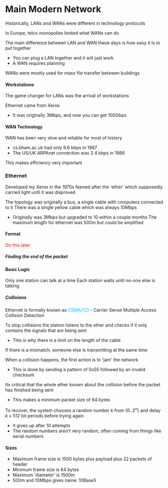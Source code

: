 # Main Modern Network
Historically, LANs and WANs were different in technology protocols

In Europe, telco monopolies limited what WANs can do

The main difference between LAN and WAN these days is how easy it is to put together
- You can plug a LAN together and it will just work
- A WAN requires planning

WANs were mostly used for mass file transfer between buildings

#### Workstations
The game changer for LANs was the arrival of workstations

Ethernet came from Xerox
- It was originally 3Mbps, and now you can get 100Gbps 

#### WAN Technology
WAN has been very slow and reliable for most of history
- cs.bham.ac.uk had only 9.6 kbps in 1987
- The US/UK ARPAnet connection was 2.4 kbps in 1986

This makes efficiency very important

### Ethernet
Developed my Xerox in the 1970s
Named after the 'ether' which supposedly carried light until it was disproved

The topology was originally a bus, a single cable with computers connected to it
There was a single yellow cable which was always 10Mbps
- Originally was 3Mbps but upgraded to 10 within a couple months
The maximum length for ethernet was 500m but could be amplified

#### Format
<span style="color:#ff0000">Do this later</span>

##### Finding the end of the packet

#### Basic Logic
Only one station can talk at a time
Each station waits until no-one else is talking

##### Collisions
Ethernet is formally known as <span style="color:#00bfff">CSMA/CD</span> - Carrier Sense Multiple Access Collision Detection

To stop collisions the station listens to the ether and checks if it only contains the signals that are being sent
- This is why there is a limit on the length of the cable

If there is a mismatch, someone else is transmitting at the same time

When a collision happens, the first action is to 'jam' the network
- This is done by sending a pattern of 0x55 followed by an invalid checksum

Its critical that the whole ether known about the collision before the packet has finished being sent
- This makes a minimum packet size of 64 bytes

To recover, the system chooses a random number k from {0..$2^n$} and delay $k \times 512$ bit periods before trying again
- It gives up after 10 attempts
- The random numbers aren't very random, often coming from things like serial numbers

#### Sizes
- Maximum frame size is 1500 bytes plus payload plus 22 packets of header
- Minimum frame size is 64 bytes
- Maximum 'diameter' is 1500m 
- 500m and 10Mbps gives name: 10Base5




